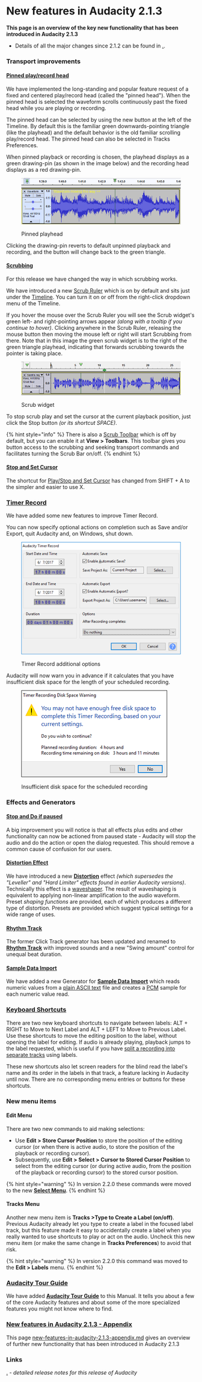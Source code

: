 # New features in Audacity 2.1.3

**This page is an overview of the key new functionality that has been introduced in Audacity 2.1.3**

* Details of all the major changes since 2.1.2 can be found in [.](./ "mention").

### Transport improvements

#### [Pinned play/record head](http://manual.audacityteam.org/man/playing\_and\_recording.html#pinned)

We have implemented the long-standing and popular feature request of a fixed and centered play/record head (called the "pinned head"). When the pinned head is selected the waveform scrolls continuously past the fixed head while you are playing or recording.

The pinned head can be selected by using the new button at the left of the Timeline. By default this is the familiar green downwards-pointing triangle (like the playhead) and the default behavior is the old familiar scrolling play/record head. The pinned head can also be selected in Tracks Preferences.

When pinned playback or recording is chosen, the playhead displays as a green drawing-pin (as shown in the image below) and the recording head displays as a red drawing-pin.

<figure><img src="../../../../.gitbook/assets/image (27).png" alt=""><figcaption><p>Pinned playhead</p></figcaption></figure>

Clicking the drawing-pin reverts to default unpinned playback and recording, and the button will change back to the green triangle.

#### [Scrubbing](http://manual.audacityteam.org/man/scrubbing\_and\_seeking.html)

For this release we have changed the way in which scrubbing works.

We have introduced a new [Scrub Ruler](http://manual.audacityteam.org/man/scrubbing\_and\_seeking.html#scrubbing) which is on by default and sits just under the [Timeline](http://manual.audacityteam.org/man/timeline.html). You can turn it on or off from the right-click dropdown menu of the Timeline.

If you hover the mouse over the Scrub Ruler you will see the Scrub widget's green left- and right-pointing arrows appear _(along with a tooltip if you continue to hover)_. Clicking anywhere in the Scrub Ruler, releasing the mouse button then moving the mouse left or right will start Scrubbing from there. Note that in this image the green scrub widget is to the right of the green triangle playhead, indicating that forwards scrubbing towards the pointer is taking place.

<figure><img src="../../../../.gitbook/assets/image (14).png" alt=""><figcaption><p>Scrub widget</p></figcaption></figure>

To stop scrub play and set the cursor at the current playback position, just click the Stop button _(or its shortcut SPACE)_.

{% hint style="info" %}
There is also a [Scrub Toolbar](http://manual.audacityteam.org/man/scrub\_toolbar.html) which is off by default, but you can enable it at **View > Toolbars**. This toolbar gives you button access to the scrubbing and seeking transport commands and facilitates turning the Scrub Bar on/off.
{% endhint %}

#### [Stop and Set Cursor](http://manual.audacityteam.org/man/transport\_menu.html#set)

The shortcut for [Play/Stop and Set Cursor](http://manual.audacityteam.org/man/transport\_menu.html#set) has changed from SHIFT + A to the simpler and easier to use X.

### [Timer Record](http://manual.audacityteam.org/man/timer\_record.html)

We have added some new features to improve Timer Record.

You can now specify optional actions on completion such as Save and/or Export, quit Audacity and, on Windows, shut down.

<figure><img src="../../../../.gitbook/assets/image (54).png" alt=""><figcaption><p>Timer Record additional options</p></figcaption></figure>

Audacity will now warn you in advance if it calculates that you have insufficient disk space for the length of your scheduled recording.

<figure><img src="../../../../.gitbook/assets/image (37).png" alt=""><figcaption><p>Insufficient disk space for the scheduled recording</p></figcaption></figure>

### Effects and Generators

#### [Stop and Do if paused](http://manual.audacityteam.org/man/transport\_toolbar.html#pause)

A big improvement you will notice is that all effects plus edits and other functionality can now be actioned from paused state - Audacity will stop the audio and do the action or open the dialog requested. This should remove a common cause of confusion for our users.

#### [Distortion Effect](http://manual.audacityteam.org/man/distortion.html)

We have introduced a new [**Distortion**](http://manual.audacityteam.org/man/distortion.html) effect _(which supersedes the "Leveller" and "Hard Limiter" effects found in earlier Audacity versions)_. Technically this effect is a [waveshaper](https://en.wikipedia.org/wiki/Waveshaper). The result of waveshaping is equivalent to applying non-linear amplification to the audio waveform. Preset _shaping functions_ are provided, each of which produces a different type of distortion. Presets are provided which suggest typical settings for a wide range of uses.

#### [Rhythm Track](http://manual.audacityteam.org/man/rhythm\_track.html)

The former Click Track generator has been updated and renamed to [**Rhythm Track**](http://manual.audacityteam.org/man/rhythm\_track.html) with improved sounds and a new "Swing amount" control for unequal beat duration.

#### [Sample Data Import](http://manual.audacityteam.org/man/sample\_data\_import.html)

We have added a new Generator for [**Sample Data Import**](http://manual.audacityteam.org/man/sample\_data\_import.html) which reads numeric values from a [plain ASCII text](https://en.wikipedia.org/wiki/Plain\_text) file and creates a [PCM](https://en.wikipedia.org/wiki/Pulse-code\_modulation) sample for each numeric value read.

### [Keyboard Shortcuts](http://manual.audacityteam.org/man/keyboard\_shortcut\_reference.html)

There are two new keyboard shortcuts to navigate between labels: ALT + RIGHT to Move to Next Label and ALT + LEFT to Move to Previous Label. Use these shortcuts to move the editing position to the label, without opening the label for editing. If audio is already playing, playback jumps to the label requested, which is useful if you have [split a recording into separate tracks](http://manual.audacityteam.org/man/splitting\_a\_recording\_into\_separate\_tracks.html) using labels.

These new shortcuts also let screen readers for the blind read the label's name and its order in the labels in that track, a feature lacking in Audacity until now. There are no corresponding menu entries or buttons for these shortcuts.

### New menu items

#### Edit Menu

There are two new commands to aid making selections:

* Use **Edit > Store Cursor Position** to store the position of the editing cursor (or when there is active audio, to store the position of the playback or recording cursor).
* Subsequently, use **Edit > Select > Cursor to Stored Cursor Position** to select from the editing cursor (or during active audio, from the position of the playback or recording cursor) to the stored cursor position.

{% hint style="warning" %}
In version 2.2.0 these commands were moved to the new [**Select Menu**](http://manual.audacityteam.org/man/select\_menu.html).
{% endhint %}

#### Tracks Menu

Another new menu item is **Tracks >Type to Create a Label (on/off)**. Previous Audacity already let you type to create a label in the focused label track, but this feature made it easy to accidentally create a label when you really wanted to use shortcuts to play or act on the audio. Uncheck this new menu item (or make the same change in **Tracks Preferences**) to avoid that risk.

{% hint style="warning" %}
In version 2.2.0 this command was moved to the **Edit > Labels** menu.
{% endhint %}

### [Audacity Tour Guide](http://manual.audacityteam.org/man/audacity\_tour\_guide.html)

We have added [**Audacity Tour Guide**](http://manual.audacityteam.org/man/audacity\_tour\_guide.html) to this Manual. It tells you about a few of the core Audacity features and about some of the more specialized features you might not know where to find.

### [New features in Audacity 2.1.3 - Appendix](new-features-in-audacity-2.1.3-appendix.md)

This page [new-features-in-audacity-2.1.3-appendix.md](new-features-in-audacity-2.1.3-appendix.md "mention") gives an overview of further new functionality that has been introduced in Audacity 2.1.3

### Links

[.](./ "mention") _- detailed release notes for this release of Audacity_
